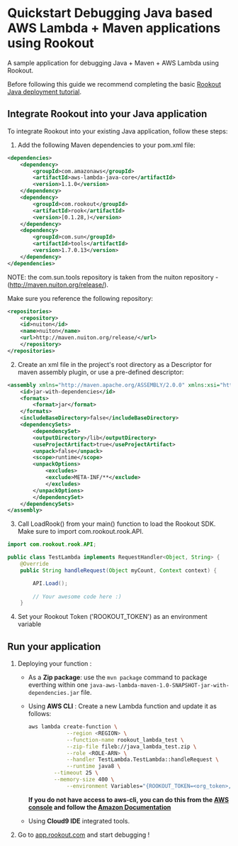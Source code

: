 # Quickstart Debugging Java based AWS Lambda + Maven applications using Rookout

A sample application for debugging Java + Maven + AWS Lambda using Rookout.

Before following this guide we recommend completing the basic [Rookout Java deployment tutorial](https://github.com/Rookout/tutorial-java).

## Integrate Rookout into your Java application

To integrate Rookout into your existing Java application, follow these steps:

1. Add the following Maven dependencies to your pom.xml file:
``` xml
<dependencies>
	<dependency>
		<groupId>com.amazonaws</groupId>
		<artifactId>aws-lambda-java-core</artifactId>
		<version>1.1.0</version>
	</dependency>
	<dependency>
		<groupId>com.rookout</groupId>
		<artifactId>rook</artifactId>
		<version>[0.1.28,)</version>
	</dependency>
	<dependency>
		<groupId>com.sun</groupId>
		<artifactId>tools</artifactId>
		<version>1.7.0.13</version>
	</dependency>
</dependencies>
```
	
NOTE: the com.sun.tools repository is taken from the nuiton repository - (http://maven.nuiton.org/release/).

Make sure you reference the following repository:

``` xml
<repositories>
	<repository>
	<id>nuiton</id>
	<name>nuiton</name>
	<url>http://maven.nuiton.org/release/</url>
	</repository>
</repositories>
```

2. Create an xml file in the project's root directory as a Descriptor for maven assembly plugin, or use a pre-defined descriptor:

``` xml
<assembly xmlns="http://maven.apache.org/ASSEMBLY/2.0.0" xmlns:xsi="http://www.w3.org/2001/XMLSchema-instance" xsi:schemaLocation="http://maven.apache.org/ASSEMBLY/2.0.0 http://maven.apache.org/xsd/assembly-2.0.0.xsd">
	<id>jar-with-dependencies</id>
	<formats>
		<format>jar</format>
	</formats>
	<includeBaseDirectory>false</includeBaseDirectory>
	<dependencySets>
		<dependencySet>
		<outputDirectory>/lib</outputDirectory>
		<useProjectArtifact>true</useProjectArtifact>
		<unpack>false</unpack>
		<scope>runtime</scope>
		<unpackOptions>
			<excludes>
			<exclude>META-INF/**</exclude>
			</excludes>
		</unpackOptions>
		</dependencySet>
	</dependencySets>
</assembly>
```

3. Call LoadRook() from your main() function to load the Rookout SDK. Make sure to import com.rookout.rook.API.

``` java
import com.rookout.rook.API;

public class TestLambda implements RequestHandler<Object, String> {
    @Override
    public String handleRequest(Object myCount, Context context) {

		API.Load();
		
		// Your awesome code here :)
    }
```

4. Set your Rookout Token ('ROOKOUT_TOKEN') as an environment variable

## Run your application

1. Deploying your function : 
    - As a **Zip package**: use the `mvn package` command to package everthing within one `java-aws-lambda-maven-1.0-SNAPSHOT-jar-with-dependencies.jar` file.

	
    - Using **AWS CLI** : Create a new Lambda function and update it as follows:
        ```bash
        aws lambda create-function \
                    --region <REGION> \
                    --function-name rookout_lambda_test \
                    --zip-file fileb://java_lambda_test.zip \
                    --role <ROLE-ARN> \
                    --handler TestLambda.TestLambda::handleRequest \
                    --runtime java8 \
			    --timeout 25 \
			    --memory-size 400 \
                    --environment Variables="{ROOKOUT_TOKEN=<org_token>,ROOKOUT_ROOK_TAGS=lambda}" 
      ```
        **If you do not have access to aws-cli, you can do this from the [AWS console](https://console.aws.amazon.com/lambda/home/functions) and follow the [Amazon Documentation](https://docs.aws.amazon.com/lambda/latest/dg/get-started-create-function.html)**

    - Using **Cloud9 IDE** integrated tools.

1. Go to [app.rookout.com](https://app.rookout.com) and start debugging !

[Java + Rookout]: https://docs.rookout.com/docs/sdk-setup.html
